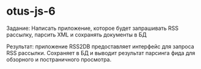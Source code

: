 # otus-js-6

Задание: Написать приложение, которое будет запрашивать RSS рассылку,
         парсить
         XML и сохранять документы в БД

Результат: приложение RSS2DB предоставляет интерфейс для запроса RSS рассылки. Сохраняет в БД и выводит результат парсинга фида для обзорного и постраничного просмотра.
